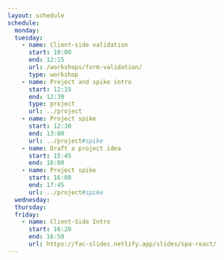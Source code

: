 ```yaml
---
layout: schedule
schedule:
  monday:
  tuesday:
    - name: Client-side validation
      start: 10:00
      end: 12:15
      url: /workshops/form-validation/
      type: workshop
    - name: Project and spike intro
      start: 12:15
      end: 12:30
      type: project
      url: ../project
    - name: Project spike
      start: 12:30
      end: 13:00
      url: ../project#spike
    - name: Draft a project idea
      start: 15:45
      end: 16:00
    - name: Project spike
      start: 16:00
      end: 17:45
      url: ../project#spike
  wednesday:
  thursday:
  friday:
    - name: Client-Side Intro
      start: 16:20
      end: 16:50
      url: https://fac-slides.netlify.app/slides/spa-react/
---
```

